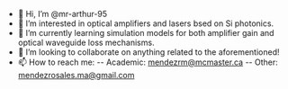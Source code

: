 - 👋 Hi, I’m @mr-arthur-95
- 👀 I’m interested in optical amplifiers and lasers bsed on Si photonics.
- 🌱 I’m currently learning simulation models for both amplifier gain and optical waveguide loss mechanisms.
- 💞️ I’m looking to collaborate on anything related to the aforementioned!
- 📫 How to reach me:
-- Academic: mendezrm@mcmaster.ca
-- Other: mendezrosales.ma@gmail.com

<!---
mr-arthur-95/mr-arthur-95 is a ✨ special ✨ repository because its `README.md` (this file) appears on your GitHub profile.
You can click the Preview link to take a look at your changes.
--->

